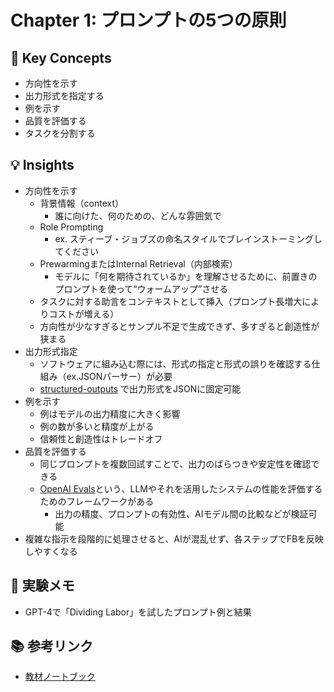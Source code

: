 # Chapter 1: プロンプトの5つの原則

## 🔑 Key Concepts
- 方向性を示す
- 出力形式を指定する
- 例を示す
- 品質を評価する
- タスクを分割する

## 💡 Insights
- 方向性を示す
    - 背景情報（context）
        - 誰に向けた、何のための、どんな雰囲気で
    - Role Prompting
        - ex. スティーブ・ジョブズの命名スタイルでブレインストーミングしてください
    - PrewarmingまたはInternal Retrieval（内部検索）
        - モデルに「何を期待されているか」を理解させるために、前置きのプロンプトを使って“ウォームアップ”させる
    - タスクに対する助言をコンテキストとして挿入（プロンプト長増大によりコストが増える）
    - 方向性が少なすぎるとサンプル不足で生成できず、多すぎると創造性が狭まる
- 出力形式指定
    - ソフトウェアに組み込む際には、形式の指定と形式の誤りを確認する仕組み（ex.JSONパーサー）が必要
     - [structured-outputs](https://platform.openai.com/docs/guides/structured-outputs) で出力形式をJSONに固定可能
- 例を示す
    - 例はモデルの出力精度に大きく影響
    - 例の数が多いと精度が上がる
    - 信頼性と創造性はトレードオフ
- 品質を評価する
    - 同じプロンプトを複数回試すことで、出力のばらつきや安定性を確認できる
    - [OpenAI Evals](https://github.com/openai/evals)という、LLMやそれを活用したシステムの性能を評価するためのフレームワークがある
        - 出力の精度、プロンプトの有効性、AIモデル間の比較などが検証可能
- 複雑な指示を段階的に処理させると、AIが混乱せず、各ステップでFBを反映しやすくなる

## 🧪 実験メモ
- GPT-4で「Dividing Labor」を試したプロンプト例と結果

## 📚 参考リンク
- [教材ノートブック](https://github.com/BrightPool/prompt-engineering-for-generative-ai-examples/tree/main/content)

